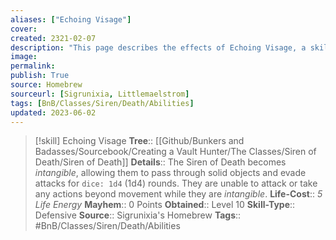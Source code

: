 ```yaml
---
aliases: ["Echoing Visage"]
cover: 
created: 2321-02-07
description: "This page describes the effects of Echoing Visage, a skill for the homebrew skilltree Siren of Death for the Bunkers and Badasses TTRPG."
image: 
permalink: 
publish: True
source: Homebrew
sourceurl: [Sigrunixia, Littlemaelstrom]
tags: [BnB/Classes/Siren/Death/Abilities]
updated: 2023-06-02
---
```


>[!skill] Echoing Visage
> **Tree**:: [[Github/Bunkers and Badasses/Sourcebook/Creating a Vault Hunter/The Classes/Siren of Death/Siren of Death]]
> **Details**:: The Siren of Death becomes *intangible*, allowing them to pass through solid objects and evade attacks for `dice: 1d4` (1d4) rounds. They are unable to attack or take any actions beyond movement while they are *intangible*.
> **Life-Cost**:: *5 Life Energy*
> **Mayhem**:: 0 Points
> **Obtained**:: Level 10
> **Skill-Type**:: Defensive
> **Source**:: Sigrunixia's Homebrew
> **Tags**:: #BnB/Classes/Siren/Death/Abilities
